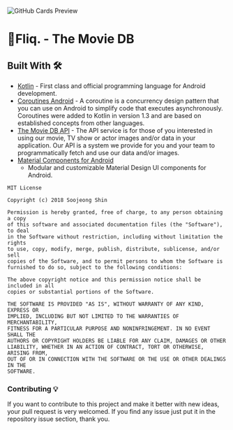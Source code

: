 ![GitHub Cards Preview](https://github.com/JahidHasanCO/Fliq.-The-Movie-DB/blob/master/ART/cover%20dark.png)

# 🔖Fliq. - The Movie DB

## Built With 🛠

- [Kotlin](https://kotlinlang.org/) - First class and official programming language for Android
  development.
- [Coroutines Android](https://developer.android.com/kotlin/coroutines) - A coroutine is a concurrency design pattern that you can use on Android to simplify code that executes asynchronously. Coroutines were added to Kotlin in version 1.3 and are based on established concepts from other languages.
- [The Movie DB API](https://developers.themoviedb.org/3) - The API service is for those of you interested in using our movie, TV show or actor images and/or data in your application. Our API is a system we provide for you and your team to programmatically fetch and use our data and/or images.
- [Material Components for Android](https://github.com/material-components/material-components-android)
  - Modular and customizable Material Design UI components for Android.


```
MIT License

Copyright (c) 2018 Soojeong Shin

Permission is hereby granted, free of charge, to any person obtaining a copy
of this software and associated documentation files (the "Software"), to deal
in the Software without restriction, including without limitation the rights
to use, copy, modify, merge, publish, distribute, sublicense, and/or sell
copies of the Software, and to permit persons to whom the Software is
furnished to do so, subject to the following conditions:

The above copyright notice and this permission notice shall be included in all
copies or substantial portions of the Software.

THE SOFTWARE IS PROVIDED "AS IS", WITHOUT WARRANTY OF ANY KIND, EXPRESS OR
IMPLIED, INCLUDING BUT NOT LIMITED TO THE WARRANTIES OF MERCHANTABILITY,
FITNESS FOR A PARTICULAR PURPOSE AND NONINFRINGEMENT. IN NO EVENT SHALL THE
AUTHORS OR COPYRIGHT HOLDERS BE LIABLE FOR ANY CLAIM, DAMAGES OR OTHER
LIABILITY, WHETHER IN AN ACTION OF CONTRACT, TORT OR OTHERWISE, ARISING FROM,
OUT OF OR IN CONNECTION WITH THE SOFTWARE OR THE USE OR OTHER DEALINGS IN THE
SOFTWARE.
```

### Contributing 💡
If you want to contribute to this project and make it better with new ideas, your pull request is very welcomed.
If you find any issue just put it in the repository issue section, thank you.
